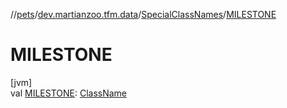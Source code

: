 //[pets](../../../index.md)/[dev.martianzoo.tfm.data](../index.md)/[SpecialClassNames](index.md)/[MILESTONE](-m-i-l-e-s-t-o-n-e.md)

# MILESTONE

[jvm]\
val [MILESTONE](-m-i-l-e-s-t-o-n-e.md): [ClassName](../../dev.martianzoo.tfm.pets.ast/-class-name/index.md)
